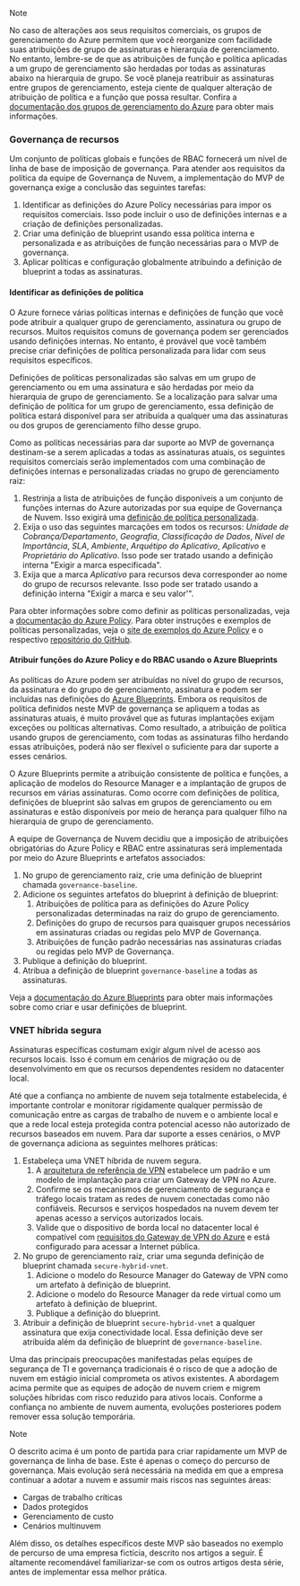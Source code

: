<!-- TEMPLATE FILE - DO NOT ADD METADATA -->
<!-- markdownlint-disable MD002 MD041 -->
> [!NOTE]
>No caso de alterações aos seus requisitos comerciais, os grupos de gerenciamento do Azure permitem que você reorganize com facilidade suas atribuições de grupo de assinaturas e hierarquia de gerenciamento. No entanto, lembre-se de que as atribuições de função e política aplicadas a um grupo de gerenciamento são herdadas por todas as assinaturas abaixo na hierarquia de grupo. Se você planeja reatribuir as assinaturas entre grupos de gerenciamento, esteja ciente de qualquer alteração de atribuição de política e a função que possa resultar. Confira a [documentação dos grupos de gerenciamento do Azure](/azure/governance/management-groups) para obter mais informações.

### <a name="governance-of-resources"></a>Governança de recursos

Um conjunto de políticas globais e funções de RBAC fornecerá um nível de linha de base de imposição de governança. Para atender aos requisitos da política da equipe de Governança de Nuvem, a implementação do MVP de governança exige a conclusão das seguintes tarefas:

1. Identificar as definições do Azure Policy necessárias para impor os requisitos comerciais. Isso pode incluir o uso de definições internas e a criação de definições personalizadas.
2. Criar uma definição de blueprint usando essa política interna e personalizada e as atribuições de função necessárias para o MVP de governança.
3. Aplicar políticas e configuração globalmente atribuindo a definição de blueprint a todas as assinaturas.

#### <a name="identify-policy-definitions"></a>Identificar as definições de política

O Azure fornece várias políticas internas e definições de função que você pode atribuir a qualquer grupo de gerenciamento, assinatura ou grupo de recursos. Muitos requisitos comuns de governança podem ser gerenciados usando definições internas. No entanto, é provável que você também precise criar definições de política personalizada para lidar com seus requisitos específicos.

Definições de políticas personalizadas são salvas em um grupo de gerenciamento ou em uma assinatura e são herdadas por meio da hierarquia de grupo de gerenciamento. Se a localização para salvar uma definição de política for um grupo de gerenciamento, essa definição de política estará disponível para ser atribuída a qualquer uma das assinaturas ou dos grupos de gerenciamento filho desse grupo.

Como as políticas necessárias para dar suporte ao MVP de governança destinam-se a serem aplicadas a todas as assinaturas atuais, os seguintes requisitos comerciais serão implementados com uma combinação de definições internas e personalizadas criadas no grupo de gerenciamento raiz:

1. Restrinja a lista de atribuições de função disponíveis a um conjunto de funções internas do Azure autorizadas por sua equipe de Governança de Nuvem. Isso exigirá uma [definição de política personalizada](https://github.com/Azure/azure-policy/tree/master/samples/Authorization/allowed-role-definitions). 
2. Exija o uso das seguintes marcações em todos os recursos: *Unidade de Cobrança/Departamento*, *Geografia*, *Classificação de Dados*, *Nível de Importância*, *SLA*, *Ambiente*, *Arquétipo do Aplicativo*, *Aplicativo* e *Proprietário do Aplicativo*. Isso pode ser tratado usando a definição interna "Exigir a marca especificada".
3. Exija que a marca *Aplicativo* para recursos deva corresponder ao nome do grupo de recursos relevante. Isso pode ser tratado usando a definição interna "Exigir a marca e seu valor'".

Para obter informações sobre como definir as políticas personalizadas, veja a [documentação do Azure Policy](/azure/governance/policy/tutorials/create-custom-policy-definition). Para obter instruções e exemplos de políticas personalizadas, veja o [site de exemplos do Azure Policy](/azure/governance/policy/samples) e o respectivo [repositório do GitHub](https://github.com/Azure/azure-policy).

#### <a name="assign-azure-policy-and-rbac-roles-using-azure-blueprints"></a>Atribuir funções do Azure Policy e do RBAC usando o Azure Blueprints

As políticas do Azure podem ser atribuídas no nível do grupo de recursos, da assinatura e do grupo de gerenciamento, assinatura e podem ser incluídas nas definições do [Azure Blueprints](/azure/governance/blueprints/overview). Embora os requisitos de política definidos neste MVP de governança se apliquem a todas as assinaturas atuais, é muito provável que as futuras implantações exijam exceções ou políticas alternativas. Como resultado, a atribuição de política usando grupos de gerenciamento, com todas as assinaturas filho herdando essas atribuições, poderá não ser flexível o suficiente para dar suporte a esses cenários.

O Azure Blueprints permite a atribuição consistente de política e funções, a aplicação de modelos do Resource Manager e a implantação de grupos de recursos em várias assinaturas. Como ocorre com definições de política, definições de blueprint são salvas em grupos de gerenciamento ou em assinaturas e estão disponíveis por meio de herança para qualquer filho na hierarquia de grupo de gerenciamento.

A equipe de Governança de Nuvem decidiu que a imposição de atribuições obrigatórias do Azure Policy e RBAC entre assinaturas será implementada por meio do Azure Blueprints e artefatos associados:

1. No grupo de gerenciamento raiz, crie uma definição de blueprint chamada `governance-baseline`.
2. Adicione os seguintes artefatos do blueprint à definição de blueprint:
    1. Atribuições de política para as definições do Azure Policy personalizadas determinadas na raiz do grupo de gerenciamento.
    2. Definições do grupo de recursos para quaisquer grupos necessários em assinaturas criadas ou regidas pelo MVP de Governança.
    3. Atribuições de função padrão necessárias nas assinaturas criadas ou regidas pelo MVP de Governança.
3. Publique a definição do blueprint.
4. Atribua a definição de blueprint `governance-baseline` a todas as assinaturas.

Veja a [documentação do Azure Blueprints](/azure/governance/blueprints/overview) para obter mais informações sobre como criar e usar definições de blueprint.

### <a name="secure-hybrid-vnet"></a>VNET híbrida segura

Assinaturas específicas costumam exigir algum nível de acesso aos recursos locais. Isso é comum em cenários de migração ou de desenvolvimento em que os recursos dependentes residem no datacenter local.

Até que a confiança no ambiente de nuvem seja totalmente estabelecida, é importante controlar e monitorar rigidamente qualquer permissão de comunicação entre as cargas de trabalho de nuvem e o ambiente local e que a rede local esteja protegida contra potencial acesso não autorizado de recursos baseados em nuvem. Para dar suporte a esses cenários, o MVP de governança adiciona as seguintes melhores práticas:

1. Estabeleça uma VNET híbrida de nuvem segura.
    1. A [arquitetura de referência de VPN](/azure/architecture/reference-architectures/hybrid-networking/vpn) estabelece um padrão e um modelo de implantação para criar um Gateway de VPN no Azure.
    2. Confirme se os mecanismos de gerenciamento de segurança e tráfego locais tratam as redes de nuvem conectadas como não confiáveis. Recursos e serviços hospedados na nuvem devem ter apenas acesso a serviços autorizados locais.
    3. Valide que o dispositivo de borda local no datacenter local é compatível com [requisitos do Gateway de VPN do Azure](/azure/vpn-gateway/vpn-gateway-about-vpn-devices) e está configurado para acessar a Internet pública.
1. No grupo de gerenciamento raiz, criar uma segunda definição de blueprint chamada `secure-hybrid-vnet`.
    1. Adicione o modelo do Resource Manager do Gateway de VPN como um artefato à definição de blueprint.
    2. Adicione o modelo do Resource Manager da rede virtual como um artefato à definição de blueprint.
    3. Publique a definição do blueprint.
1. Atribuir a definição de blueprint `secure-hybrid-vnet` a qualquer assinatura que exija conectividade local. Essa definição deve ser atribuída além da definição de blueprint de `governance-baseline`.

Uma das principais preocupações manifestadas pelas equipes de segurança de TI e governança tradicionais é o risco de que a adoção de nuvem em estágio inicial comprometa os ativos existentes. A abordagem acima permite que as equipes de adoção de nuvem criem e migrem soluções híbridas com risco reduzido para ativos locais. Conforme a confiança no ambiente de nuvem aumenta, evoluções posteriores podem remover essa solução temporária.

> [!NOTE]
> O descrito acima é um ponto de partida para criar rapidamente um MVP de governança de linha de base. Este é apenas o começo do percurso de governança. Mais evolução será necessária na medida em que a empresa continuar a adotar a nuvem e assumir mais riscos nas seguintes áreas:
>
> - Cargas de trabalho críticas
> - Dados protegidos
> - Gerenciamento de custo
> - Cenários multinuvem
>
> Além disso, os detalhes específicos deste MVP são baseados no exemplo de percurso de uma empresa fictícia, descrito nos artigos a seguir. É altamente recomendável familiarizar-se com os outros artigos desta série, antes de implementar essa melhor prática.
